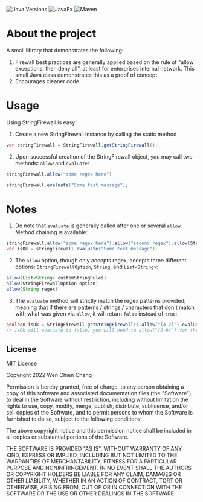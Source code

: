 ![Java Versions][java-version]
![JavaFx][javafx-version]
![Maven][maven-version]

# About the project
A small library that demonstrates the following:
1. Firewall best practices are generally applied based on the rule of "allow exceptions, then deny all", at least for enterprises internal network. This small Java class demonstrates this as a proof of concept
2. Encourages cleaner code.

# Usage

Using StringFirewall is easy! 
1. Create a new StringFirewall instance by calling the static method
```Java
var stringFirewall = StringFirewall.getStringFirewall();
```

2. Upon successful creation of the StringFirewall object, you may call two methods: `allow` and `evaluate`:
```Java
stringFirewall.allow("some regex here")
```
```Java
stringFirewall.evaluate("Some test message");
```

# Notes
1. Do note that `evaluate` is generally called after one or several `allow`. Method chaining is available: 
```Java
stringFirewall.allow("some regex here").allow("second regex").allow(StringFirewallOption.ALLOW_HTML_CHARACTERS);
var isOk = stringFirewall.evaluate("Some test message");
```

2. The `allow` option, though only accepts regex, accepts three different options: `StringFirewallOption`, `String`, and `List<String>`:
```Java
allow(List<String> customStringRules)
allow(StringFirewallOption option)
allow(String regex)
```

3. The `evaluate` method will strictly match the regex patterns provided; meaning that if there are patterns / strings / characters that don't match with what was given via `allow`, it will return `false` instead of `true`:
```Java
boolean isOk = StringFirewall.getStringFirewall().allow("[A-Z]").evaluate("ABC123");
// isOk will evaluate to false, you will need to allow("[0-9]") for the above statement to evaluate to true
```


<!-- LICENSE -->
## License

MIT License

Copyright 2022 Wen Chien Chang

Permission is hereby granted, free of charge, to any person obtaining a copy of this software and associated documentation files (the "Software"), to deal in the Software without restriction, including without limitation the rights to use, copy, modify, merge, publish, distribute, sublicense, and/or sell copies of the Software, and to permit persons to whom the Software is furnished to do so, subject to the following conditions:

The above copyright notice and this permission notice shall be included in all copies or substantial portions of the Software.

THE SOFTWARE IS PROVIDED "AS IS", WITHOUT WARRANTY OF ANY KIND, EXPRESS OR IMPLIED, INCLUDING BUT NOT LIMITED TO THE WARRANTIES OF MERCHANTABILITY, FITNESS FOR A PARTICULAR PURPOSE AND NONINFRINGEMENT. IN NO EVENT SHALL THE AUTHORS OR COPYRIGHT HOLDERS BE LIABLE FOR ANY CLAIM, DAMAGES OR OTHER LIABILITY, WHETHER IN AN ACTION OF CONTRACT, TORT OR OTHERWISE, ARISING FROM, OUT OF OR IN CONNECTION WITH THE SOFTWARE OR THE USE OR OTHER DEALINGS IN THE SOFTWARE.


<!-- MARKDOWN LINKS & IMAGES -->
<!-- https://www.markdownguide.org/basic-syntax/#reference-style-links -->
[javafx-version]: https://img.shields.io/badge/JavaFX-19--ea%2B8-orange
[java-version]: https://img.shields.io/badge/Java-8%2B-red
[maven-version]: https://img.shields.io/badge/maven-v1.0-blue
